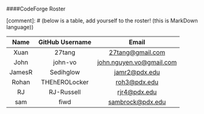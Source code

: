 ####CodeForge Roster

[comment]: # (below is a table, add yourself to the roster! (this is MarkDown language))

| Name     | GitHub Username    | Email |
| :--------:|:---------:|:-------:|
| Xuan | 27tang | 27tang@gmail.com |
| John |john-vo | john.nguyen.vo@gmail.com |
| JamesR | Sedihglow | jamr2@pdx.edu |
| Rohan | THEhEROLocker | roh3@pdx.edu |
| RJ | RJ-Russell | rjr4@pdx.edu |
| sam | fiwd | sambrock@pdx.edu |
